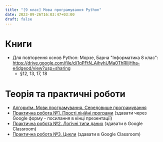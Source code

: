 ```yaml
---
title: "[9 клас] Мова програмування Python"
date: 2023-09-26T16:03:47+03:00
draft: false
---
```


# Книги
 - Для повторення основ Python: Морзе, Барна "Інформатика 8 клас": https://drive.google.com/file/d/1qPFtN_AihyhUMa0ThRIljHha-e4dgeod/view?usp=sharing
   - §12, 13, 17, 18

# Теорія та практичні роботи

 - [Алгоритм. Мови програмування. Середовище програмування](https://docs.google.com/presentation/d/1bFXUnVN45FSV5A6a1EkgxUb-CxpdyKyWh-YBq7Ec3vg/edit#slide=id.p)
 - [Практична робота №1. Прості лінійні програми](https://docs.google.com/presentation/d/1sh1HZXPENba8oMvJkRWgOlBza-TlBU0Bt4vIpG7sW80/edit#slide=id.p) (здавати через Google форму - посилання в кінці презентації)
 - [Практична робота №2. Логічні типи даних](https://docs.google.com/presentation/d/1sR4An2h1up38e6tVwoJe585C89x9Gz-X?rtpof=true&usp=drive_fs) (здавати в Google Classroom)
 - [Практична робота №3. Цикли](https://docs.google.com/presentation/d/1sS_k6-HJeCv2Omzv0DnHd-c4SUre0a7Z?rtpof=true&usp=drive_fs) (здавати в Google Classroom)
